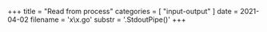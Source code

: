 +++
title = "Read from process"
categories = [ "input-output" ]
date = 2021-04-02
filename = 'x\x.go'
substr = '.StdoutPipe()'
+++
